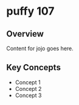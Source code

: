 # puffy 107

## Overview

Content for jojo goes here.

## Key Concepts

- Concept 1
- Concept 2
- Concept 3
